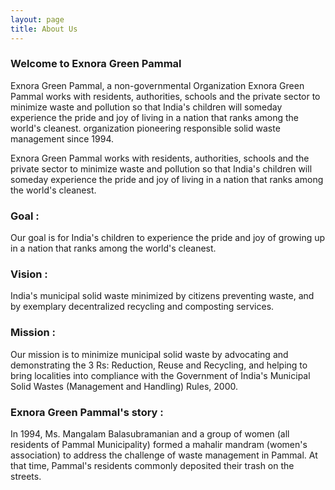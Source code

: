 ```yaml
---
layout: page
title: About Us
---
```


### Welcome to Exnora Green Pammal
<p class="message">
Exnora Green Pammal, a non-governmental Organization Exnora Green Pammal works with residents, authorities, schools and the private sector to minimize waste and pollution so that India's children will someday experience the pride and joy of living in a nation that ranks among the world's cleanest. organization pioneering responsible solid waste management since 1994.
</p>

Exnora Green Pammal works with residents, authorities, schools and the private sector to minimize waste and pollution so that India's children will someday experience the pride and joy of living in a nation that ranks among the world's cleanest.

### Goal :
Our goal is for India's children to experience the pride and joy of growing up in a nation that ranks among the world's cleanest.

### Vision :
India's municipal solid waste minimized by citizens preventing waste, and by exemplary decentralized recycling and composting services.

### Mission :
Our mission is to minimize municipal solid waste by advocating and demonstrating the 3 Rs: Reduction, Reuse and Recycling, and helping to bring localities into compliance with the Government of India's Municipal Solid Wastes (Management and Handling) Rules, 2000.

### Exnora Green Pammal's story :
In 1994, Ms. Mangalam Balasubramanian and a group of women (all residents of Pammal Municipality) formed a mahalir mandram (women's association) to address the challenge of waste management in Pammal. At that time, Pammal's residents commonly deposited their trash on the streets.
